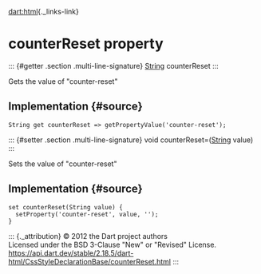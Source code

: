 [dart:html](../../dart-html/dart-html-library){._links-link}

counterReset property
=====================

::: {#getter .section .multi-line-signature}
[String](../../dart-core/string-class) counterReset
:::

Gets the value of \"counter-reset\"

Implementation {#source}
--------------

``` {.language-dart data-language="dart"}
String get counterReset => getPropertyValue('counter-reset');
```

::: {#setter .section .multi-line-signature}
void counterReset=([String](../../dart-core/string-class) value)
:::

Sets the value of \"counter-reset\"

Implementation {#source}
--------------

``` {.language-dart data-language="dart"}
set counterReset(String value) {
  setProperty('counter-reset', value, '');
}
```

::: {._attribution}
© 2012 the Dart project authors\
Licensed under the BSD 3-Clause \"New\" or \"Revised\" License.\
<https://api.dart.dev/stable/2.18.5/dart-html/CssStyleDeclarationBase/counterReset.html>
:::

